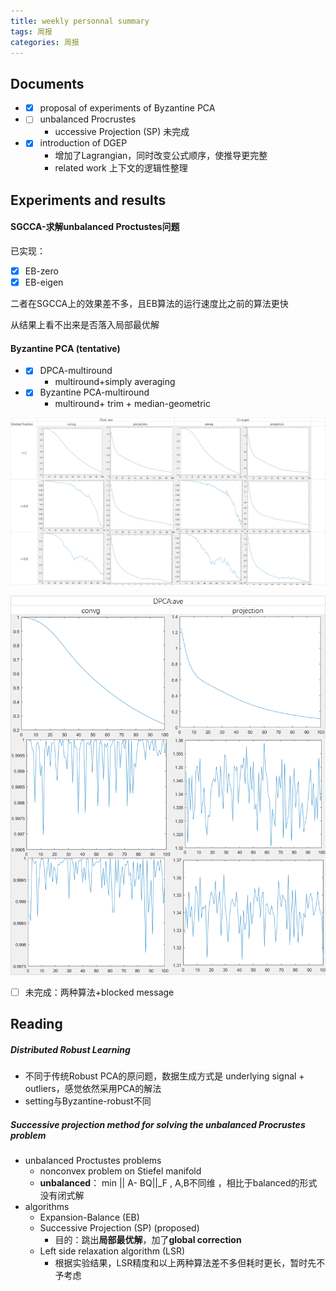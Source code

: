 ```yaml
---
title: weekly personnal summary
tags: 周报
categories: 周报
---
```

## Documents
- - [x] proposal of experiments of Byzantine PCA
- - [ ] unbalanced Procrustes
	- uccessive Projection (SP) 未完成
- - [x] introduction of DGEP
	- 增加了Lagrangian，同时改变公式顺序，使推导更完整
	-  related work 上下文的逻辑性整理
## Experiments and results
#### SGCCA-求解unbalanced Proctustes问题
已实现：
- [x] EB-zero 
-  [x] EB-eigen

二者在SGCCA上的效果差不多，且EB算法的运行速度比之前的算法更快

从结果上看不出来是否落入局部最优解

#### Byzantine PCA (tentative)
- - [x] DPCA-multiround
	- multiround+simply averaging
	  
- - [x] Byzantine PCA-multiround
	- multiround+ trim + median-geometric
	 
![ByzantinePCA+malicious message](./images/1.png)

![DPCA+malicious message](./images/2.png)

- [ ]  未完成：两种算法+blocked message




## Reading
##### Distributed Robust Learning
- 不同于传统Robust PCA的原问题，数据生成方式是 underlying signal + outliers，感觉依然采用PCA的解法
- setting与Byzantine-robust不同

##### Successive projection method for solving the unbalanced Procrustes problem
- unbalanced Proctustes problems
	- nonconvex problem on Stiefel manifold
	- **unbalanced**： min || A- BQ||_F , A,B不同维 ，相比于balanced的形式没有闭式解 
- algorithms
	- Expansion-Balance (EB)
	- Successive Projection (SP)  (proposed)
		- 目的：跳出**局部最优解**，加了**global correction**
	- Left side relaxation algorithm (LSR)
		- 根据实验结果，LSR精度和以上两种算法差不多但耗时更长，暂时先不予考虑